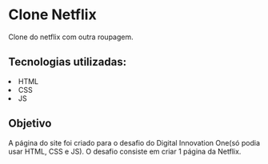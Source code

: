 # Clone Netflix

Clone do netflix com outra roupagem.

## Tecnologias utilizadas:

<li>HTML</li>
<li>CSS</li>
<li>JS</li>

## Objetivo

A página do site foi criado para o desafio do Digital Innovation One(só podia usar HTML, CSS e JS).
O desafio consiste em criar 1 página da Netflix.
